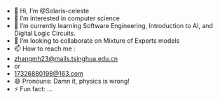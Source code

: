 - 👋 Hi, I’m @Solaris-celeste
- 👀 I’m interested in computer science
- 🌱 I’m currently learning Software Engineering, Introduction to AI, and Digital Logic Circuits.
- 💞️ I’m looking to collaborate on Mixture of Experts models
- 📫 How to reach me :
- zhangmh23@mails.tsinghua.edu.cn
- or
- 17326880198@163.com
- 😄 Pronouns: Damn it, physics is wrong!
- ⚡ Fun fact: ...

<!---
Solaris-celeste/Solaris-celeste is a ✨ special ✨ repository because its `README.md` (this file) appears on your GitHub profile.
You can click the Preview link to take a look at your changes.
--->
